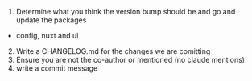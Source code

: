 1. Determine what you think the version bump should be and go and update the packages
  - config, nuxt and ui
2. Write a CHANGELOG.md for the changes we are comitting
3. Ensure you are not the co-author or mentioned (no claude mentions)
4. write a commit message

